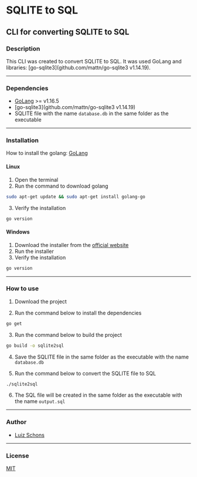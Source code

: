 # SQLITE to SQL
## CLI for converting SQLITE to SQL

### Description

This CLI was created to convert SQLITE to SQL. It was used GoLang and libraries: [go-sqlite3](github.com/mattn/go-sqlite3 v1.14.19).

---

### Dependencies

- [GoLang](https://golang.org/dl/) >= v1.16.5
- [go-sqlite3](github.com/mattn/go-sqlite3 v1.14.19)
- SQLITE file with the name `database.db` in the same folder as the executable

---
### Installation

How to install the golang: [GoLang](https://golang.org/dl/)

#### Linux

1. Open the terminal
2. Run the command to download golang

```bash
sudo apt-get update && sudo apt-get install golang-go
```
3. Verify the installation

```bash
go version
```

#### Windows

1. Download the installer from the [official website](https://golang.org/dl/)
2. Run the installer
3. Verify the installation

```bash
go version
```

---

### How to use

1. Download the project

2. Run the command below to install the dependencies

```bash
go get
```

3. Run the command below to build the project

```bash
go build -o sqlite2sql
```

4. Save the SQLITE file in the same folder as the executable with the name `database.db`

5. Run the command below to convert the SQLITE file to SQL

```bash
./sqlite2sql
```
6. The SQL file will be created in the same folder as the executable with the name `output.sql`

---

### Author

- [Luiz Schons](github.com/sschons)

---

### License

[MIT](https://choosealicense.com/licenses/mit/)

